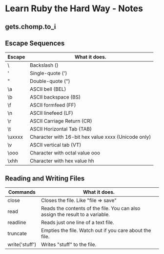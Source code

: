 # Learn Ruby the Hard Way - Notes 

## gets.chomp.to_i 

## Escape Sequences
| Escape | What it does. 
|--------------------|--------------------- 
| \\	| Backslash ()
| \'	| Single-quote (')
| \"	| Double-quote (")
| \a	| ASCII bell (BEL)
| \b	| ASCII backspace (BS)
| \f	| ASCII formfeed (FF)
| \n	| ASCII linefeed (LF)
| \r	| ASCII Carriage Return (CR)
| \t	| ASCII Horizontal Tab (TAB)
| \uxxxx	| Character with 16-bit hex value xxxx (Unicode only)
| \v	| ASCII vertical tab (VT)
| \ooo	| Character with octal value ooo
| \xhh	| Character with hex value hh

## Reading and Writing Files
| Commands | What it does.
|--------------------|--------------------- 
| close | Closes the file. Like "file => save" 
| read | Reads the contents of the file. You can also assign the result to a variable.
| readline | Reads just one line of a text file.
| truncate | Empties the file. Watch out if you care about the file.
| write('stuff') | Writes "stuff" to the file.
